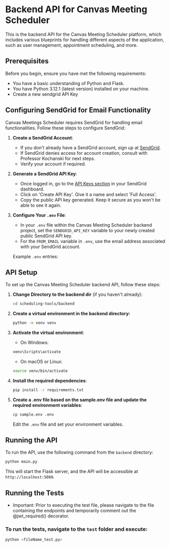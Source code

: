 # Backend API for Canvas Meeting Scheduler

This is the backend API for the Canvas Meeting Scheduler platform, which includes various blueprints for handling different aspects of the application, such as user management, appointment scheduling, and more.

## Prerequisites

Before you begin, ensure you have met the following requirements:

- You have a basic understanding of Python and Flask.
- You have Python 3.12.1 (latest version) installed on your machine.
- Create a new sendgrid API Key

## Configuring SendGrid for Email Functionality

Canvas Meetings Scheduler requires SendGrid for handling email functionalities. Follow these steps to configure SendGrid:

1. **Create a SendGrid Account**:

   - If you don't already have a SendGrid account, sign up at [SendGrid](https://sendgrid.com/).
   - If SendGrid denies access for account creation, consult with Professor Kochanski for next steps.
   - Verify your account if required.

2. **Generate a SendGrid API Key**:

   - Once logged in, go to the [API Keys section](https://app.sendgrid.com/settings/api_keys) in your SendGrid dashboard.
   - Click on 'Create API Key'. Give it a name and select 'Full Access'.
   - Copy the public API key generated. Keep it secure as you won't be able to see it again.

3. **Configure Your `.env` File**:

   - In your `.env` file within the Canvas Meeting Scheduler backend project, set the `SENDGRID_API_KEY` variable to your newly created public SendGrid API key.
   - For the `FROM_EMAIL` variable in `.env`, use the email address associated with your SendGrid account.

   Example `.env` entries:

## API Setup

To set up the Canvas Meeting Scheduler backend API, follow these steps:

1. **Change Directory to the backend dir** (if you haven't already):
   ```bash
   cd scheduling-tools/backend
   ```
2. **Create a virtual environment in the backend directory:**
   ```bash
   python -m venv venv
   ```
3. **Activate the virtual environment**:
   - On Windows:
   ```bash
   venv\Scripts\activate
   ```
   - On macOS or Linux:
   ```bash
   source venv/bin/activate
   ```
4. **Install the required dependencies**:

   ```bash
   pip install -r requirements.txt
   ```

5. **Create a .env file based on the sample.env file and update the required environment variables**:
   ```bash
   cp sample.env .env
   ```
   Edit the `.env` file and set your environment variables.

## Running the API

To run the API, use the following command from the `backend` directory:

```bash
python main.py
```

This will start the Flask server, and the API will be accessible at `http://localhost:5000`.

## Running the Tests

- Important: Prior to executing the test file, please navigate to the file containing the endpoints and temporarily comment out the @jwt_required() decorator.

### To run the tests, navigate to the `test` folder and execute:

```bash
python <fileName_test.py>
```
